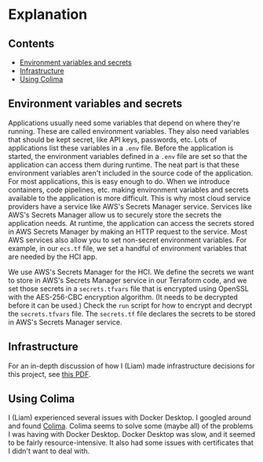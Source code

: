 # Explanation

## Contents

- [Environment variables and secrets](#environment-variables-and-secrets)
- [Infrastructure](#infrastructure)
- [Using Colima](#using-colima)

## Environment variables and secrets

Applications usually need some variables that depend on where they're running.
These are called environment variables. They also need variables that should be
kept secret, like API keys, passwords, etc. Lots of applications list these
variables in a `.env` file. Before the application is started, the environment
variables defined in a `.env` file are set so that the application can access
them during runtime. The neat part is that these environment variables aren't
included in the source code of the application. For most applications, this is
easy enough to do. When we introduce containers, code pipelines, etc. making
environment variables and secrets available to the application is more
difficult. This is why most cloud service providers have a service like AWS's
Secrets Manager service. Services like AWS's Secrets Manager allow us to
securely store the secrets the application needs. At runtime, the application
can access the secrets stored in AWS Secrets Manager by making an HTTP request
to the service. Most AWS services also allow you to set non-secret environment
variables. For example, in our `ecs.tf` file, we set a handful of environment
variables that are needed by the HCI app.

We use AWS's Secrets Manager for the HCI. We define the secrets we want to store
in AWS's Secrets Manager service in our Terraform code, and we set those secrets
in a `secrets.tfvars` file that is encrypted using OpenSSL with the AES-256-CBC
encryption algorithm. (It needs to be decrypted before it can be used.) Check
the `run` script for how to encrypt and decrypt the `secrets.tfvars` file. The
`secrets.tf` file declares the secrets to be stored in AWS's Secrets Manager
service.

## Infrastructure

For an in-depth discussion of how I (Liam) made infrastructure decisions for
this project, see [this PDF](./explanation-infrastructure.pdf).

## Using Colima

I (Liam) experienced several issues with Docker Desktop. I googled around and
found [Colima](https://github.com/abiosoft/colima). Colima seems to solve some
(maybe all) of the problems I was having with Docker Desktop. Docker Desktop was
slow, and it seemed to be fairly resource-intensive. It also had some issues
with certificates that I didn't want to deal with.
